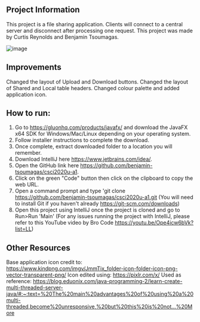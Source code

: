 **Project Information**
-
This project is a file sharing application.
Clients will connect to a central server and disconnect after processing one request.
This project was made by Curtis Reynolds and Benjamin Tsoumagas.

![image](https://user-images.githubusercontent.com/55511458/113039443-ab80c700-9165-11eb-9b32-ef145a74070f.png)


**Improvements**
-
Changed the layout of Upload and Download buttons.
Changed the layout of Shared and Local table headers.
Changed colour palette and added application icon.

**How to run:**
-
1. Go to https://gluonhq.com/products/javafx/ and download the JavaFX x64 SDK for Windows/Mac/Linux depending on your operating system.
2. Follow installer instructions to complete the download.
3. Once complete, extract downloaded folder to a location you will remember.
4. Download IntelliJ here https://www.jetbrains.com/idea/.
5. Open the GitHub link here https://github.com/benjamin-tsoumagas/csci2020u-a1.
6. Click on the green "Code" button then click on the clipboard to copy the web URL.
7. Open a command prompt and type 'git clone https://github.com/benjamin-tsoumagas/csci2020u-a1.git (You will need to install Git if you haven't already https://git-scm.com/downloads)
8. Open this project using IntelliJ once the project is cloned and go to Run>Run 'Main'
   (For any issues running the project with IntelliJ, please refer to this YouTube video by Bro Code https://youtu.be/Ope4icw6bVk?list=LL)

**Other Resources**
-
Base application icon credit to: https://www.kindpng.com/imgv/JmmTix_folder-icon-folder-icon-png-vector-transparent-png/
Icon edited using: https://pixlr.com/x/
Used as reference: https://blog.eduonix.com/java-programming-2/learn-create-multi-threaded-server-java/#:~:text=%20The%20main%20advantages%20of%20using%20a%20multi-threaded,become%20unresponsive,%20but%20this%20is%20not...%20More

